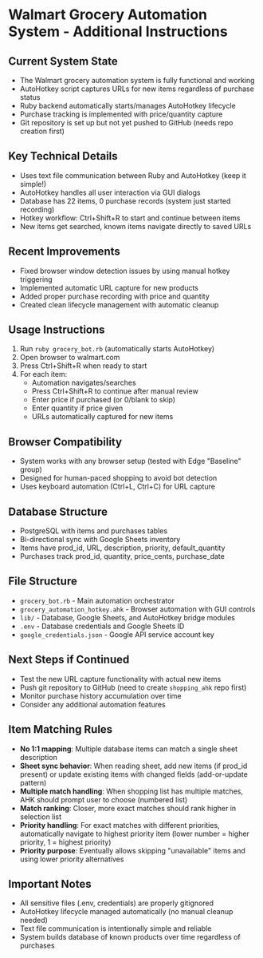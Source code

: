 # Walmart Grocery Automation System - Additional Instructions

## Current System State
- The Walmart grocery automation system is fully functional and working
- AutoHotkey script captures URLs for new items regardless of purchase status
- Ruby backend automatically starts/manages AutoHotkey lifecycle 
- Purchase tracking is implemented with price/quantity capture
- Git repository is set up but not yet pushed to GitHub (needs repo creation first)

## Key Technical Details
- Uses text file communication between Ruby and AutoHotkey (keep it simple!)
- AutoHotkey handles all user interaction via GUI dialogs
- Database has 22 items, 0 purchase records (system just started recording)
- Hotkey workflow: Ctrl+Shift+R to start and continue between items
- New items get searched, known items navigate directly to saved URLs

## Recent Improvements
- Fixed browser window detection issues by using manual hotkey triggering
- Implemented automatic URL capture for new products
- Added proper purchase recording with price and quantity
- Created clean lifecycle management with automatic cleanup

## Usage Instructions
1. Run `ruby grocery_bot.rb` (automatically starts AutoHotkey)
2. Open browser to walmart.com
3. Press Ctrl+Shift+R when ready to start
4. For each item:
   - Automation navigates/searches
   - Press Ctrl+Shift+R to continue after manual review
   - Enter price if purchased (or 0/blank to skip)
   - Enter quantity if price given
   - URLs automatically captured for new items

## Browser Compatibility
- System works with any browser setup (tested with Edge "Baseline" group)
- Designed for human-paced shopping to avoid bot detection
- Uses keyboard automation (Ctrl+L, Ctrl+C) for URL capture

## Database Structure
- PostgreSQL with items and purchases tables
- Bi-directional sync with Google Sheets inventory
- Items have prod_id, URL, description, priority, default_quantity
- Purchases track prod_id, quantity, price_cents, purchase_date

## File Structure
- `grocery_bot.rb` - Main automation orchestrator
- `grocery_automation_hotkey.ahk` - Browser automation with GUI controls  
- `lib/` - Database, Google Sheets, and AutoHotkey bridge modules
- `.env` - Database credentials and Google Sheets ID
- `google_credentials.json` - Google API service account key

## Next Steps if Continued
- Test the new URL capture functionality with actual new items
- Push git repository to GitHub (need to create `shopping_ahk` repo first)
- Monitor purchase history accumulation over time
- Consider any additional automation features

## Item Matching Rules
- **No 1:1 mapping**: Multiple database items can match a single sheet description
- **Sheet sync behavior**: When reading sheet, add new items (if prod_id present) or update existing items with changed fields (add-or-update pattern)
- **Multiple match handling**: When shopping list has multiple matches, AHK should prompt user to choose (numbered list)
- **Match ranking**: Closer, more exact matches should rank higher in selection list
- **Priority handling**: For exact matches with different priorities, automatically navigate to highest priority item (lower number = higher priority, 1 = highest priority)
- **Priority purpose**: Eventually allows skipping "unavailable" items and using lower priority alternatives

## Important Notes
- All sensitive files (.env, credentials) are properly gitignored
- AutoHotkey lifecycle managed automatically (no manual cleanup needed)
- Text file communication is intentionally simple and reliable
- System builds database of known products over time regardless of purchases